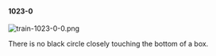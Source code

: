 #### 1023-0
![train-1023-0-0.png](https://github.com/lil-lab/nlvr/raw/master/nlvr/train/images/64/train-1023-0-0.png "train-1023-0-0.png")

There is no black circle closely touching the bottom of a box.